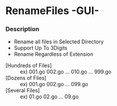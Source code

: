 # RenameFiles -GUI-

### Description
* Rename all files in Selected Directory
* Support Up To 3Digits
* Rename Regardless of Extension

<dl>
  <dt>[Hundreds of Files]</dt>
  <dd>ex) 001.go 002.go ... 010.go ... 999.go</dd>
  <dt>[Dozens of Files]</dt>
  <dd> ex) 001.go 002.go ... 099.go</dd>
  <dt>[Several Files]</dt>
  <dd>ex) 01.go 02.go ... 09.go</dd>
</dl>
